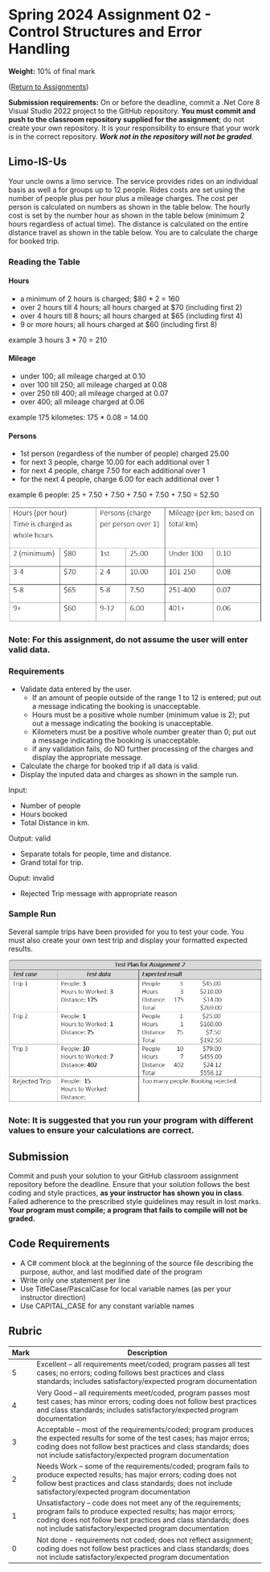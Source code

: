 # Spring 2024 Assignment 02 - Control Structures and Error Handling
__Weight:__ 10% of final mark

([Return to Assignments](../README.md)) 

__Submission requirements:__ On or before the deadline, commit a .Net Core 8 Visual Studio 2022 project to the GitHub repository. __You must commit and push to the classroom repository supplied for the assignment__; do not create your own repository. It is your responsibility to ensure that your work is in the correct repository. ___Work not in the repository will not be graded___.

## Limo-IS-Us

Your uncle owns a limo service. The service provides rides on an individual basis as well a for groups up to 12 people. Rides costs are set using the number of people plus per hour plus a mileage charges. 
The cost per person is calculated on numbers as shown in the table below. The hourly cost is set by the number hour as shown in the table below (minimum 2 hours regardless of actual time). The distance is calculated on the entire distance travel as shown in the table below. You are to calculate the charge for booked trip.

### Reading the Table

#### Hours

- a minimum of 2 hours is charged; $80 * 2 = 160
- over 2 hours till 4 hours; all hours charged at $70 (including first 2)
- over 4 hours till 8 hours; all hours charged at $65 (including first 4)
- 9 or more hours; all hours charged at $60 (including first 8)

example 3 hours 3 * 70 = 210

#### Mileage

- under 100; all mileage charged at 0.10
- over 100 till 250; all mileage charged at 0.08
- over 250 till 400; all mileage charged at 0.07
- over 400; all mileage charged at 0.06

example 175 kilometes: 175 * 0.08 = 14.00

#### Persons

- 1st person (regardless of the number of people) charged 25.00
- for next 3 people, charge 10.00 for each additional over 1
- for next 4 people, charge 7.50 for each additional over 1
- for the next 4 people, charge 6.00 for each additional over 1

example 6 people: 25 + 7.50 + 7.50 + 7.50 + 7.50 + 7.50 = 52.50


![charges](images/table_of_charges.png)

### Note: For this assignment, **do not** assume the user will enter valid data.

### Requirements

- Validate data entered by the user.
  - If an amount of people outside of the range 1 to 12 is entered; put out a message indicating the booking is unacceptable.
  - Hours must be a positive whole number (minimum value is 2); put out a message indicating the booking is unacceptable.
  - Kilometers must be a positive whole number greater than 0; put out a message indicating the booking is unacceptable.
  - if any validation fails, do NO further processing of the charges and display the appropriate message.
- Calculate the charge for booked trip if all data is valid.
- Display the inputed data and charges as shown in the sample run.

Input:  		
- Number of people
- Hours booked
- Total Distance in km.

Output: valid	
- Separate totals for people, time and distance.
- Grand total for trip.

Ouput: invalid
  
- Rejected Trip message with appropriate reason

### Sample Run

Several sample trips have been provided for you to test your code. You must also create your own test trip and display your formatted expected results.

![testing](images/sample_test_scenarios.png)

### Note: It is suggested that you run your program with different values to ensure your calculations are correct.

## Submission
Commit and push your solution to your GitHub classroom assignment repository before the deadline. Ensure that your solution follows the best coding and style practices, **as your instructor has shown you in class**. Failed adherence to the prescribed style guidelines may result in lost marks. __Your program must compile; a program that fails to compile will not be graded.__

## Code Requirements
- A C# comment block at the beginning of the source file describing the purpose, author, and last modified date of the program
- Write only one statement per line
- Use TitleCase/PascalCase for local variable names (as per your instructor direction)
- Use CAPITAL_CASE for any constant variable names

## Rubric
| Mark | Description |
|---|---|
| 5  | Excellent – all requirements meet/coded; program passes all test cases; no errors; coding follows best practices and class standards; includes satisfactory/expected program documentation |
| 4  | Very Good – all requirements meet/coded, program passes most test cases; has minor errors; coding does not follow best practices and class standards; includes satisfactory/expected program documentation |
| 3  | Acceptable – most of the requirements/coded; program produces the expected results for some of the test cases; has major erros; coding does not follow best practices and class standards; does not include satisfactory/expected program documentation |
| 2  | Needs Work – some of the requirements/coded; program fails to produce expected results; has major errors; coding does not follow best practices and class standards; does not include satisfactory/expected program documentation |
| 1  | Unsatisfactory – code does not meet any of the requirements; program fails to produce expected results; has major errors; coding does not follow best practices and class standards; does not include satisfactory/expected program documentation |
| 0  | Not done - requirements not coded; does not reflect assignment; coding does not follow best practices and class standards; does not include satisfactory/expected program documentation |
